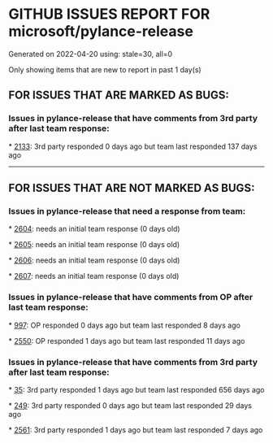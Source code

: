 
# GITHUB ISSUES REPORT FOR microsoft/pylance-release


Generated on 2022-04-20 using: stale=30, all=0


Only showing items that are new to report in past 1 day(s)


## FOR ISSUES THAT ARE MARKED AS BUGS:


### Issues in pylance-release that have comments from 3rd party after last team response:


\* [2133](https://github.com/microsoft/pylance-release/issues/2133 "Pylance + Pandas"): 3rd party responded 0 days ago but team last responded 137 days ago

---

## FOR ISSUES THAT ARE NOT MARKED AS BUGS:


### Issues in pylance-release that need a response from team:


\* [2604](https://github.com/microsoft/pylance-release/issues/2604 "Show module path of symbols about to be auto-imported"): needs an initial team response (0 days old)

\* [2605](https://github.com/microsoft/pylance-release/issues/2605 "Prefer auto-importing from first party packages instead of third party"): needs an initial team response (0 days old)

\* [2606](https://github.com/microsoft/pylance-release/issues/2606 "Pylance import suggestion doesn't recommend variable I'm trying to import"): needs an initial team response (0 days old)

\* [2607](https://github.com/microsoft/pylance-release/issues/2607 "Document how to exclude files from analysis"): needs an initial team response (0 days old)

### Issues in pylance-release that have comments from OP after last team response:


\* [997](https://github.com/microsoft/pylance-release/issues/997 "&quot;Go to Symbol in Workspace&quot; (⌘T) becomes very slow in seemingly inconsistent ways due to indexing"): OP responded 0 days ago but team last responded 8 days ago

\* [2550](https://github.com/microsoft/pylance-release/issues/2550 "Rename Symbol fails on some varaibles with &quot;Maximum call stack size exceeded&quot;"): OP responded 1 days ago but team last responded 11 days ago

### Issues in pylance-release that have comments from 3rd party after last team response:


\* [35](https://github.com/microsoft/pylance-release/issues/35 "Provide a way to search for symbols in libraries"): 3rd party responded 1 days ago but team last responded 656 days ago

\* [249](https://github.com/microsoft/pylance-release/issues/249 "Bug in bundled django stubs"): 3rd party responded 0 days ago but team last responded 29 days ago

\* [2561](https://github.com/microsoft/pylance-release/issues/2561 "Cannot import django"): 3rd party responded 1 days ago but team last responded 7 days ago
